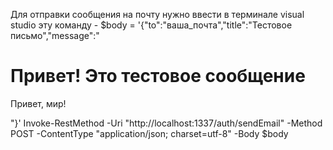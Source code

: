 Для отправки сообщения на почту нужно ввести в терминале visual studio эту команду - $body = '{"to":"ваша_почта","title":"Тестовое письмо","message":"<h1>Привет! Это тестовое сообщение</h1><p>Привет, мир!</p>"}'
Invoke-RestMethod -Uri "http://localhost:1337/auth/sendEmail" -Method POST -ContentType "application/json; charset=utf-8" -Body $body
